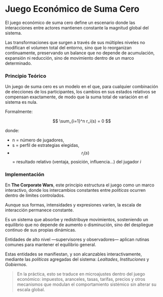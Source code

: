 ﻿---
cover: ../../.gitbook/assets/tcw-wip-banner.jpg
coverY: 0
---

# Juego Económico de Suma Cero

El juego económico de suma cero define un escenario donde las interacciones entre actores mantienen constante la magnitud global del sistema.

Las transformaciones que surgen a través de sus múltiples niveles no modifican el volumen total del entorno, sino que lo reorganizan continuamente, preservando un balance que no depende de acumulación, expansión ni reducción, sino de movimiento dentro de un marco determinado.

### Principio Teórico

Un juego de suma cero es un modelo en el que, para cualquier combinación de elecciones de los participantes, los cambios en sus estados relativos se compensan exactamente, de modo que la suma total de variación en el sistema es nula.

Formalmente:

$$
\sum_{i=1}^n r_i(s) = 0
$$

donde:
- n = número de jugadores,
- s = perfil de estrategias elegidas,
- $$r_i(s)$$ = resultado relativo (ventaja, posición, influencia...) del jugador _i_

### Implementación

En **The Corporate Wars**, este principio estructura el juego como un marco interactivo, donde los intercambios constantes entre _políticas_ ocurren dentro de límites controlados.

Aunque sus formas, intensidades y expresiones varíen, la escala de interacción permanece constante.

Es un sistema que absorbe y redistribuye movimientos, sosteniendo un equilibrio que no depende de aumento o disminución, sino del despliegue continuo de sus propias dinámicas.

Entidades de alto nivel —supervisores y observadores— aplican rutinas comunes para mantener el equilibrio general.

Estas entidades se manifiestan, y son alcanzables interactivamente, mediante las _políticas_ agregadas del sistema: _Lealtades_, _Instituciones_ y _Gobiernos_.

> En la práctica, esto se traduce en microajustes dentro del juego económico: impuestos, aranceles, tasas, tarifas, precios y otros mecanismos que modulan el comportamiento sistémico sin alterar su escala global.